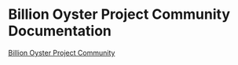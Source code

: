 # Billion Oyster Project Community Documentation

<a href="https://billion-oyster-project-community.github.io">Billion Oyster Project Community</a>

